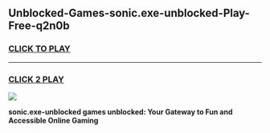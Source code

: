 
## Unblocked-Games-sonic.exe-unblocked-Play-Free-q2n0b
<h3>
<a href="https://premium76.site?title=sonic.exe-unblocked&ref=19M">CLICK TO PLAY</a></h3>
<hr>

<h3>
<a href="https://premium76.site?title=sonic.exe-unblocked&ref=19M">CLICK 2 PLAY</a>
  
</h3>

<a href="https://premium76.site?title=sonic.exe-unblocked&ref=19M"><img src="https://clearcache.store/games.png"></a>


**sonic.exe-unblocked games unblocked: Your Gateway to Fun and Accessible Online Gaming**
